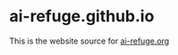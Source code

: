 # ai-refuge.github.io

This is the website source for <a href="https://ai-refuge.org/">ai-refuge.org</a>
